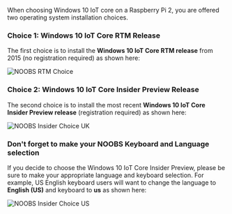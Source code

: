 When choosing Windows 10 IoT core on a Raspberry Pi 2, you are offered two operating system installation choices. 

### Choice 1: Windows 10 IoT Core RTM Release

The first choice is to install the **Windows 10 IoT Core RTM release** from 2015 (no registration required) as shown here:

![NOOBS RTM Choice]({{site.baseurl}}/images/noobs/noobs-choice-rtm.jpg)

### Choice 2: Windows 10 IoT Core Insider Preview Release 

The second choice is to install the most recent **Windows 10 IoT Core Insider Preview release** (registration required) as shown here:

![NOOBS Insider Choice UK]({{site.baseurl}}/images/noobs/noobs-insider-choice.jpg)

### Don't forget to make your NOOBS Keyboard and Language selection

If you decide to choose the Windows 10 IoT Core Insider Preview, please be sure to make your appropriate language and keyboard selection. For example, US English keyboard users will want to change the language to **English (US)** and keyboard to **us** as shown here:

![NOOBS Insider Choice US]({{site.baseurl}}/images/noobs/noobs-keyboard-choice-us.jpg)

